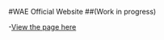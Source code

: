 #WAE Official Website
##(Work in progress)

-[View the page here](https://waeverything.github.io/WaeWebsite/)
